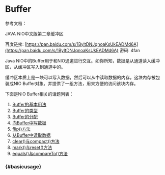# Buffer

参考文档：

JAVA NIO中文版第二章缓冲区

百度链接: [https://pan.baidu.com/s/1ByltDNJqnoaKsUkEADMd6A](https://pan.baidu.com/s/1ByltDNJqnoaKsUkEADMd6A) 密码: 4fan

Java NIO中的Buffer用于和NIO通道进行交互。如你所知，数据是从通道读入缓冲区，从缓冲区写入到通道中的。

缓冲区本质上是一块可以写入数据，然后可以从中读取数据的内存。这块内存被包装成NIO Buffer对象，并提供了一组方法，用来方便的访问该块内存。

下面是NIO Buffer相关的话题列表：

1. [Buffer的基本用法](http://ifeve.com/buffers/#basicusage)
2. [Buffer的类型](http://ifeve.com/buffers/#buffertype)
3. [Buffer的分配](http://ifeve.com/buffers/#allocate)
4. [向Buffer中写数据](http://ifeve.com/buffers/#writetobuffer)
5. [flip\(\)方法](http://ifeve.com/buffers/#flip)
6. [从Buffer中读取数据](http://ifeve.com/buffers/#read)
7. [clear\(\)与compact\(\)方法](http://ifeve.com/buffers/#clearandcompact)
8. [mark\(\)与reset\(\)方法](http://ifeve.com/buffers/#markandreset)
9. [equals\(\)与compareTo\(\)方法](http://ifeve.com/buffers/#equalsandcompareto)

###  {#basicusage}



